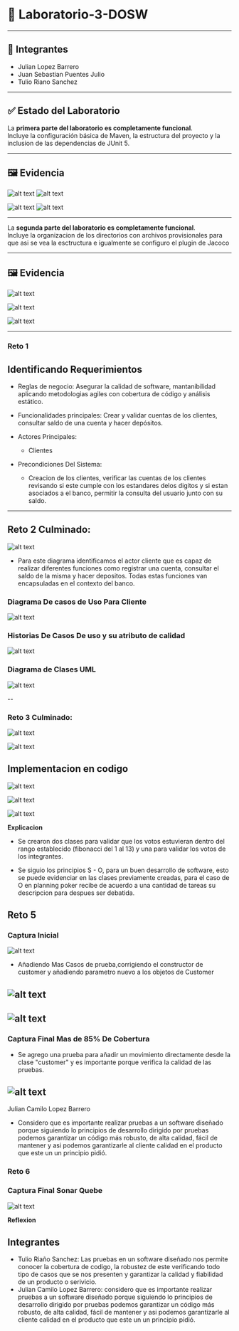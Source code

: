 # 🧩 Laboratorio-3-DOSW

---

## 👥 Integrantes

- Julian Lopez Barrero
- Juan Sebastian Puentes Julio
- Tulio Riano Sanchez

---

## ✅ Estado del Laboratorio

La **primera parte del laboratorio es completamente funcional**.  
Incluye la configuración básica de Maven, la estructura del proyecto y la inclusion de las dependencias de JUnit 5.

---

## 🖼️ Evidencia

![alt text](docs/imagenes/Parte1/image.png)
![alt text](docs/imagenes/Parte1/image.png)

![alt text](docs/imagenes/Parte1/image-1.png)
![alt text](docs/imagenes/Parte1/image-1.png)

---

La **segunda parte del laboratorio es completamente funcional**.  
Incluye la organizacion de los directorios con archivos provisionales para que asi se vea la esctructura e igualmente se configuro el plugin de Jacoco

---

## 🖼️ Evidencia

![alt text](docs/imagenes/Parte2/image-3.png)

![alt text](docs/imagenes/Parte2/image.png)

![alt text](docs/imagenes/Parte2/image-2.png)

---

### Reto 1

## Identificando Requerimientos

- Reglas de negocio: Asegurar la calidad de software, mantanibilidad aplicando metodologias agiles con cobertura de código y análisis estático.

- Funcionalidades principales: Crear y validar cuentas de los clientes, consultar saldo de una cuenta y hacer depósitos.

- Actores Principales:

  - Clientes

- Precondiciones Del Sistema:
  - Creacion de los clientes, verificar las cuentas de los clientes revisando si este cumple con los estandares delos digitos y si estan asociados a el banco, permitir la consulta del usuario junto con su saldo.

---

## Reto 2 Culminado:

![alt text](docs/imagenes/Reto2/image-2.png)

- Para este diagrama identificamos el actor cliente que es capaz de realizar
  diferentes funciones como registrar una cuenta, consultar el saldo de la misma
  y hacer depositos. Todas estas funciones van encapsuladas en el contexto del banco.

### Diagrama De casos de Uso Para Cliente

![alt text](docs/imagenes/Reto2/Casos.png)

### Historias De Casos De uso y su atributo de calidad

![alt text](docs/imagenes/Reto2/image-3.png)

### Diagrama de Clases UML

![alt text](docs/imagenes/Reto2/UMLReto2.png)

--

### Reto 3 Culminado:

![alt text](docs/imagenes/Reto3/Reto3Imagen1.png)

![alt text](docs/imagenes/Reto3/Reto3Imagen2.png)

## Implementacion en codigo

![alt text](docs/imagenes/Reto3/image.png)

![alt text](docs/imagenes/Reto3/image-1.png)

![alt text](docs/imagenes/Reto3/image-2.png)

**Explicacion**

- Se crearon dos clases para validar que los votos estuvieran dentro del rango establecido (fibonacci del 1 al 13) y una para validar los votos de los integrantes.

- Se siguio los principios S - O, para un buen desarrollo de software, esto se puede evidenciar en las clases previamente creadas, para el caso de O en planning poker recibe de acuerdo a una cantidad de tareas su descripcion para despues ser debatida.

## Reto 5

### Captura Inicial

![alt text](docs/imagenes/Reto5/image.png)

- Añadiendo Mas Casos de prueba,corrigiendo el constructor de customer y añadiendo parametro nuevo a los objetos de Customer

## ![alt text](docs/imagenes/Reto5/image-3.png)

## ![alt text](docs/imagenes/Reto5/image-4.png)

### Captura Final Mas de 85% De Cobertura

- Se agrego una prueba para añadir un movimiento directamente desde la clase "customer" y es importante porque verifica la calidad de las pruebas.

## ![alt text](docs/imagenes/Reto5/image-2.png)

 Julian Camilo Lopez Barrero
- Considero que es importante realizar pruebas a un software diseñado porque siguiendo lo principios de desarrollo dirigido por pruebas podemos garantizar un código más robusto, de alta calidad, fácil de mantener y asi podemos garantizarle al cliente calidad en el producto que este un un principio pidió.

### Reto 6

### Captura Final Sonar Quebe

![alt text](docs/imagenes/Reto6/sonarQubeImage.png)

**Reflexion**

## Integrantes

- Tulio Riaño Sanchez: Las pruebas en un software diseñado nos permite conocer la cobertura de codigo, la robustez de este verificando todo tipo de casos que se nos presenten y garantizar la calidad y fiabilidad de un producto o serivicio.
- Julian Camilo Lopez Barrero: considero que es importante realizar pruebas a un software diseñado porque siguiendo lo principios de desarrollo dirigido por pruebas podemos garantizar un código más robusto, de alta calidad, fácil de mantener y asi podemos garantizarle al cliente calidad en el producto que este un un principio pidió.
